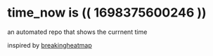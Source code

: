 # time_now is (( 1698375600246 ))

an automated repo that shows the currnent time

inspired by [breakingheatmap](https://github.com/breakingheatmap/breakingheatmap)